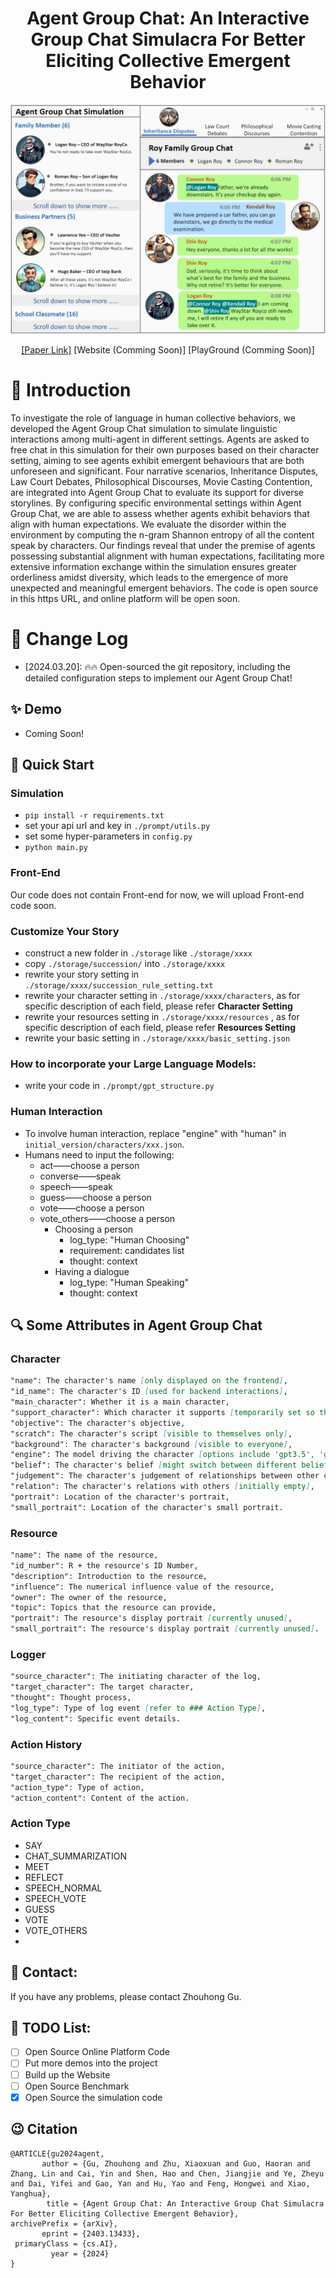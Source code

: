 <h1 align="center">Agent Group Chat: An Interactive Group Chat Simulacra For Better Eliciting Collective Emergent Behavior</h1>

<img src="figures/headfigure.png">


<p align="center">
  <a href="https://arxiv.org/abs/2403.13433">[Paper Link]</a>
  <a>[Website (Comming Soon)]</a>
  <a>[PlayGround (Comming Soon)]</a>
</p>


<h1 align="left">🔆 Introduction</h1>

To investigate the role of language in human collective behaviors, we developed the Agent Group Chat simulation to simulate linguistic interactions among multi-agent in different settings. Agents are asked to free chat in this simulation for their own purposes based on their character setting, aiming to see agents exhibit emergent behaviours that are both unforeseen and significant. Four narrative scenarios, Inheritance Disputes, Law Court Debates, Philosophical Discourses, Movie Casting Contention, are integrated into Agent Group Chat to evaluate its support for diverse storylines. By configuring specific environmental settings within Agent Group Chat, we are able to assess whether agents exhibit behaviors that align with human expectations. We evaluate the disorder within the environment by computing the n-gram Shannon entropy of all the content speak by characters. Our findings reveal that under the premise of agents possessing substantial alignment with human expectations, facilitating more extensive information exchange within the simulation ensures greater orderliness amidst diversity, which leads to the emergence of more unexpected and meaningful emergent behaviors. The code is open source in this https URL, and online platform will be open soon.

<h1 align="left">📝 Change Log</h1>

- [2024.03.20]: 🔥🔥 Open-sourced the git repository, including the detailed configuration steps to implement our Agent Group Chat!


## ✨ Demo

- Coming Soon!

## 🚀 Quick Start

### Simulation
- `pip install -r requirements.txt`
- set your api url and key in `./prompt/utils.py`
- set some hyper-parameters in `config.py`
- `python main.py`
### Front-End
Our code does not contain Front-end for now, we will upload Front-end code soon.
### Customize Your Story
- construct a new folder in `./storage` like `./storage/xxxx` 
- copy `./storage/succession/` into `./storage/xxxx` 
- rewrite your story setting in `./storage/xxxx/succession_rule_setting.txt`
- rewrite your character setting in `./storage/xxxx/characters`, as for specific description of each field, please refer **Character Setting** 
- rewrite your resources setting in `./storage/xxxx/resources` , as for specific description of each field, please refer **Resources Setting** 
- rewrite your basic setting in `./storage/xxxx/basic_setting.json`
### How to incorporate your Large Language Models:
- write your code in `./prompt/gpt_structure.py`

### Human Interaction
- To involve human interaction, replace "engine" with "human" in `initial_version/characters/xxx.json`.
- Humans need to input the following:
  - act——choose a person 
  - converse——speak
  - speech——speak
  - guess——choose a person 
  - vote——choose a person 
  - vote_others——choose a person 
    - Choosing a person 
      - log_type: "Human Choosing"
      - requirement: candidates list 
      - thought: context
    - Having a dialogue 
      - log_type: "Human Speaking"
      - thought: context


## 🔍 Some Attributes in Agent Group Chat

### Character
```markdown
"name": The character's name [only displayed on the frontend],
"id_name": The character's ID [used for backend interactions],
"main_character": Whether it is a main character,
"support_character": Which character it supports [temporarily set so that main characters do not support others],
"objective": The character's objective,
"scratch": The character's script [visible to themselves only],
"background": The character's background [visible to everyone],
"engine": The model driving the character [options include 'gpt3.5', 'gpt4', 'human', 'glm-3-turbo', 'glm-4', 'hunyuan-chatpro', 'hunyuan-chatstd', or model parameters from huggingface (like 'THUDM/chatglm3-6b-32k')],
"belief": The character's belief [might switch between different beliefs],
"judgement": The character's judgement of relationships between other characters [not implemented yet],
"relation": The character's relations with others [initially empty],
"portrait": Location of the character's portrait,
"small_portrait": Location of the character's small portrait.

```

### Resource
```markdown
"name": The name of the resource,
"id_number": R + the resource's ID Number,
"description": Introduction to the resource,
"influence": The numerical influence value of the resource,
"owner": The owner of the resource,
"topic": Topics that the resource can provide,
"portrait": The resource's display portrait [currently unused],
"small_portrait": The resource's display portrait [currently unused].
```


### Logger
```markdown
"source_character": The initiating character of the log,
"target_character": The target character,
"thought": Thought process,
"log_type": Type of log event [refer to ### Action Type],
"log_content": Specific event details.
```

### Action History
```markdown
"source_character": The initiator of the action,
"target_character": The recipient of the action,
"action_type": Type of action,
"action_content": Content of the action.
```

### Action Type
- SAY
- CHAT_SUMMARIZATION
- MEET
- REFLECT
- SPEECH_NORMAL
- SPEECH_VOTE
- GUESS
- VOTE
- VOTE_OTHERS
- 
## 📱 Contact:

If you have any problems, please contact <a src="zhgu22@m.fudan.edu.cn">Zhouhong Gu</a>.

## 📖 TODO List:

- [ ] Open Source Online Platform Code
- [ ] Put more demos into the project
- [ ] Build up the Website
- [ ] Open Source Benchmark
- [x] Open Source the simulation code

## 😉 Citation

```
@ARTICLE{gu2024agent,
       author = {Gu, Zhouhong and Zhu, Xiaoxuan and Guo, Haoran and Zhang, Lin and Cai, Yin and Shen, Hao and Chen, Jiangjie and Ye, Zheyu and Dai, Yifei and Gao, Yan and Hu, Yao and Feng, Hongwei and Xiao, Yanghua},
        title = {Agent Group Chat: An Interactive Group Chat Simulacra For Better Eliciting Collective Emergent Behavior},
archivePrefix = {arXiv},
       eprint = {2403.13433},
 primaryClass = {cs.AI}, 
         year = {2024}
}

```